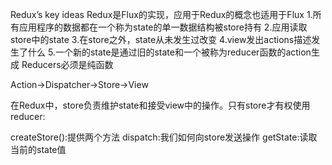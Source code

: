 Redux’s key ideas  Redux是Flux的实现，应用于Redux的概念也适用于Flux
1.所有应用程序的数据都在一个称为state的单一数据结构被store持有
2.应用读取store中的state
3.在store之外，state从未发生过改变
4.view发出actions描述发生了什么
5.一个新的state是通过旧的state和一个被称为reducer函数的action生成
Reducers必须是纯函数

Action->Dispatcher->Store->View

在Redux中，store负责维护state和接受view中的操作。只有store才有权使用reducer:

createStore():提供两个方法
dispatch:我们如何向store发送操作
getState:读取当前的state值